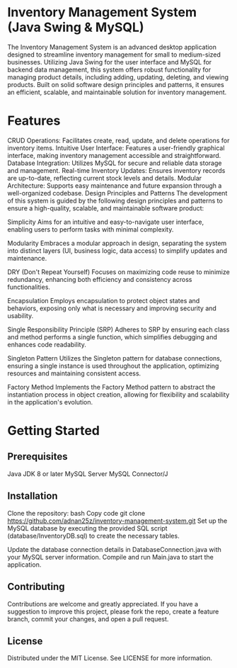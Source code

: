 # Inventory Management System (Java Swing & MySQL)
The Inventory Management System is an advanced desktop application designed to streamline inventory management for small to medium-sized businesses. Utilizing Java Swing for the user interface and MySQL for backend data management, this system offers robust functionality for managing product details, including adding, updating, deleting, and viewing products. Built on solid software design principles and patterns, it ensures an efficient, scalable, and maintainable solution for inventory management.

# Features
CRUD Operations: Facilitates create, read, update, and delete operations for inventory items.
Intuitive User Interface: Features a user-friendly graphical interface, making inventory management accessible and straightforward.
Database Integration: Utilizes MySQL for secure and reliable data storage and management.
Real-time Inventory Updates: Ensures inventory records are up-to-date, reflecting current stock levels and details.
Modular Architecture: Supports easy maintenance and future expansion through a well-organized codebase.
Design Principles and Patterns
The development of this system is guided by the following design principles and patterns to ensure a high-quality, scalable, and maintainable software product:

Simplicity
Aims for an intuitive and easy-to-navigate user interface, enabling users to perform tasks with minimal complexity.

Modularity
Embraces a modular approach in design, separating the system into distinct layers (UI, business logic, data access) to simplify updates and maintenance.

DRY (Don't Repeat Yourself)
Focuses on maximizing code reuse to minimize redundancy, enhancing both efficiency and consistency across functionalities.

Encapsulation
Employs encapsulation to protect object states and behaviors, exposing only what is necessary and improving security and usability.

Single Responsibility Principle (SRP)
Adheres to SRP by ensuring each class and method performs a single function, which simplifies debugging and enhances code readability.

Singleton Pattern
Utilizes the Singleton pattern for database connections, ensuring a single instance is used throughout the application, optimizing resources and maintaining consistent access.

Factory Method
Implements the Factory Method pattern to abstract the instantiation process in object creation, allowing for flexibility and scalability in the application's evolution.

# Getting Started
## Prerequisites
Java JDK 8 or later
MySQL Server
MySQL Connector/J

## Installation
Clone the repository:
bash
Copy code
git clone https://github.com/adnan25z/inventory-management-system.git
Set up the MySQL database by executing the provided SQL script (database/InventoryDB.sql) to create the necessary tables.

Update the database connection details in DatabaseConnection.java with your MySQL server information.
Compile and run Main.java to start the application.

## Contributing
Contributions are welcome and greatly appreciated. If you have a suggestion to improve this project, please fork the repo, create a feature branch, commit your changes, and open a pull request.

## License
Distributed under the MIT License. See LICENSE for more information.
